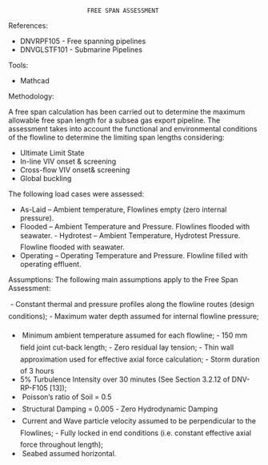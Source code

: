                          FREE SPAN ASSESSMENT

References:
- DNVRPF105 - Free spanning pipelines
- DNVGLSTF101 - Submarine Pipelines

Tools:
- Mathcad

Methodology:

A free span calculation has been carried out to determine the maximum allowable free span length  for a subsea gas export pipeline.
The assessment takes into account the functional and environmental conditions of the flowline to determine the limiting span lengths considering:

- Ultimate Limit State
- In-line VIV onset & screening
- Cross-flow VIV onset& screening
- Global buckling

The following load cases were assessed:
- As-Laid – Ambient temperature, Flowlines empty (zero internal pressure). 
- Flooded – Ambient Temperature and Pressure. Flowlines flooded with seawater. 
- Hydrotest – Ambient Temperature, Hydrotest Pressure. Flowline flooded with seawater.
- Operating – Operating Temperature and Pressure. Flowline filled with operating effluent.

Assumptions:
The following main assumptions apply to the Free Span Assessment: 

 - Constant thermal and pressure profiles along the flowline routes (design conditions); 
-  Maximum water depth assumed for internal flowline pressure; 
-  Minimum ambient temperature assumed for each flowline; 
- 150 mm field joint cut-back length; 
-  Zero residual lay tension; 
- Thin wall approximation used for effective axial force calculation; 
- Storm duration of 3 hours 
-  5% Turbulence Intensity over 30 minutes (See Section 3.2.12 of DNV-RP-F105 [13]); 
-  Poisson’s ratio of Soil = 0.5
-  Structural Damping = 0.005 
- Zero Hydrodynamic Damping 
-  Current and Wave particle velocity assumed to be perpendicular to the Flowlines; 
-  Fully locked in end conditions (i.e. constant effective axial force throughout length); 
-  Seabed assumed horizontal.